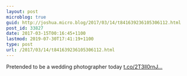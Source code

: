 ```yaml
---
layout: post
microblog: true
guid: http://joshua.micro.blog/2017/03/14/t841639236105306112.html
post_id: 33827
date: 2017-03-15T00:16:45+1100
lastmod: 2019-07-30T17:41:19+1100
type: post
url: /2017/03/14/t841639236105306112.html
---
```

Pretended to be a wedding photographer today [t.co/2T3ll0rnJ...](https://t.co/2T3ll0rnJL)
